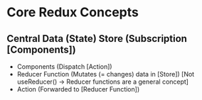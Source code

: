 # Core Redux Concepts

## Central Data (State) Store (Subscription [Components])

-   Components (Dispatch [Action])
-   Reducer Function (Mutates (= changes) data in [Store]) [Not useReducer() -> Reducer functions are a general concept]
-   Action (Forwarded to [Reducer Function])
